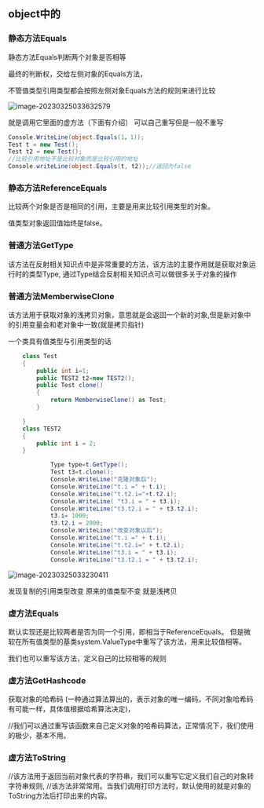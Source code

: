 ## object中的

### 静态方法Equals

静态方法Equals判断两个对象是否相等

最终的判断权，交给左侧对象的Equals方法，

不管值类型引用类型都会按照左侧对象Equals方法的规则来进行比较

![image-20230325033632579](img/c#object万物之父里面方法反射上.assets/image-20230325033632579.png)

就是调用它里面的虚方法（下面有介绍） 可以自己重写但是一般不重写



~~~c#
Console.WriteLine(object.Equals(1，1));
Test t = new Test();
Test t2 = new Test();
//比较引用地址不是比较对象而是比较引用的地址
Console.writeLine(object.Equals(t, t2));//返回为false
~~~

### 静态方法ReferenceEquals

比较两个对象是否是相同的引用，主要是用来比较引用类型的对象。

值类型对象返回值始终是false。

### 普通方法GetType

该方法在反射相关知识点中是非常重要的方法，该方法的主要作用就是获取对象运行时的类型Type,
通过Type结合反射相关知识点可以做很多关于对象的操作

### 普通方法MemberwiseClone

该方法用于获取对象的浅拷贝对象，意思就是会返回一个新的对象,但是新对象中的引用变量会和老对象中一致(就是拷贝指针)

一个类具有值类型与引用类型的话

~~~c#
    class Test
    {
        public int i=1;
        public TEST2 t2=new TEST2();
        public Test clone()
        {
            return MemberwiseClone() as Test;
        }

    }
    class TEST2
    {
        public int i = 2;
    }
~~~

~~~c#
            Type type=t.GetType();
            Test t3=t.clone();
            Console.WriteLine("克隆对象后"); 
            Console.WriteLine("t.i =" + t.i);
            Console.WriteLine("t.t2.i="+t.t2.i);
            Console.WriteLine( "t3.i = " + t3.i);
            Console.WriteLine("t3.t2.i = " + t3.t2.i);
            t3.i= 1000;
            t3.t2.i = 2000;
            Console.WriteLine("改变对象以后");
            Console.WriteLine("t.i =" + t.i);
            Console.WriteLine("t.t2.i=" + t.t2.i);
            Console.WriteLine("t3.i = " + t3.i);
            Console.WriteLine("t3.t2.i = " + t3.t2.i);
~~~

![image-20230325033230411](img/c#object万物之父里面方法反射上.assets/image-20230325033230411.png)

发现复制的引用类型改变 原来的值类型不变 就是浅拷贝



### 虚方法Equals

默认实现还是比较两者是否为同一个引用，即相当于ReferenceEquals。
但是微软在所有值类型的基类system.ValueType中重写了该方法，用来比较值相等。

我们也可以重写该方法，定义自己的比较相等的规则



### 虚方法GetHashcode

获取对象的哈希码
(一种通过算法算出的，表示对象的唯一编码，不同对象哈希码有可能一样，具体值根据哈希算法决定)，

//我们可以通过重写该函数来自己定义对象的哈希码算法，正常情况下，我们使用的极少，基本不用。



### 虚方法ToString

//该方法用于返回当前对象代表的字符串，我们可以重写它定义我们自己的对象转字符串规则,
//该方法非常常用。当我们调用打印方法时，默认使用的就是对象的ToString方法后打印出来的内容。